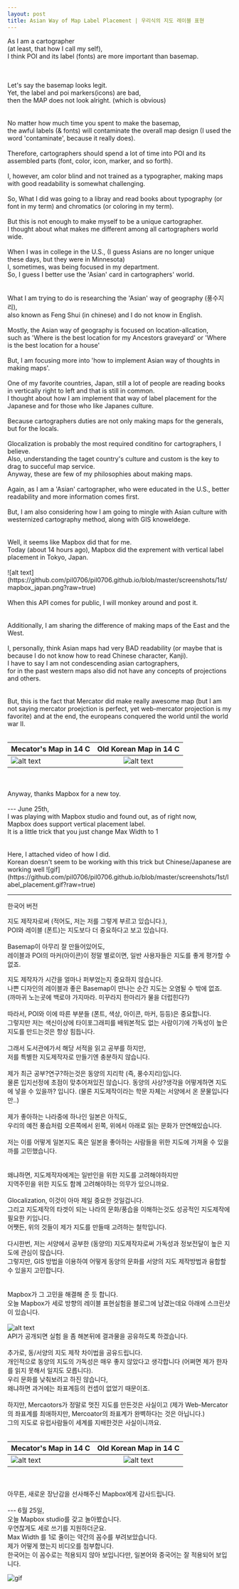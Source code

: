 ```yaml
---
layout: post
title: Asian Way of Map Label Placement | 우리식의 지도 레이블 표현
---
```


As I am a cartographer <br>
(at least, that how I call my self), <br>
I think POI and its label (fonts) are more important than basemap.

<br>
<br>
Let's say the basemap looks legit.<br>
Yet, the label and poi markers(icons) are bad,<br>
then the MAP does not look alright. (which is obvious)<br>
<br>
<br>
No matter how much time you spent to make the basemap,<br>
the awful labels (& fonts) will contaminate the overall map design (I used the word 'contaminate', because it really does).
<br>
<br>
Therefore, cartographers should spend a lot of time into POI and its assembled parts (font, color, icon, marker, and so forth).<br>
<br>
I, however, am color blind and not trained as a typographer, making maps with good readability is somewhat challenging.
<br>
<br>
So, What I did was going to a libray and read books about typography (or font in my term) and chromatics (or coloring in my term).
<br>
<br>
But this is not enough to make myself to be a unique cartographer.<br>
I thought about what makes me different among all cartographers world wide.
<br>
<br>
When I was in college in the U.S., (I guess Asians are no longer unique these days, but they were in Minnesota)<br>
I, sometimes, was being focused in my department.<br>
So, I guess I better use the 'Asian' card in cartographers' world.<br>
<br>
<br>
What I am trying to do is researching the 'Asian' way of geography (풍수지리),<br>
also known as Feng Shui (in chinese) and I do not know in English.<br>
<br>
Mostly, the Asian way of geography is focused on location-allcation,<br>
such as 'Where is the best location for my Ancestors graveyard' or 'Where is the best location for a house'
<br>
<br>
But, I am focusing more into 'how to implement Asian way of thoughts in making maps'.
<br>
<br>
One of my favorite countries, Japan, still a lot of people are reading books in vertically right to left and that is still in common.<br>
I thought about how I am implement that way of label placement for the Japanese and for those who like Japanes culture.
<br>
<br>
Because cartographers duties are not only making maps for the generals, but for the locals.<br>
<br>
Glocalization is probably the most required conditino for cartographers, I believe.<br>
Also, understanding the taget country's culture and custom is the key to drag to succeful map service.<br>
Anyway, these are few of my philosophies about making maps.
<br>
<br>
Again, as I am a 'Asian' cartographer, who were educated in the U.S., better readability and more information comes first.<br>
<br>
But, I am also considering how I am going to mingle with Asian culture with westernized cartography method, along with GIS knoweldege.<br>
<br>
<br>
Well, it seems like Mapbox did that for me.<br>
Today (about 14 hours ago), Mapbox did the exprement with vertical label placement in Tokyo, Japan.
<br>
<br>
![alt text](https://github.com/pil0706/pil0706.github.io/blob/master/screenshots/1st/mapbox_japan.png?raw=true)
<br>
<br>
When this API comes for public, I will monkey around and post it.
<br>
<br>
<br>
Additionally, I am sharing the difference of making maps of the East and the West.<br>
<br>
I, personally, think Asian maps had very BAD readability (or maybe that is because I do not know how to read Chinese character, Kanji).<br>
I have to say I am not condescending asian cartographers,<br> 
for in the past western maps also did not have any concepts of projections and others.<br>
<br>
<br>
But, this is the fact that Mercator did make really awesome map (but I am not saying mercator proejction is perfect, yet web-mercator projection is my favorite) and at the end, the europeans conquered the world until the world war II.<br>
<br>

| Mecator's Map in 14 C | Old Korean Map in 14 C |
| ------------- | :-----------: |
| ![alt text](https://github.com/pil0706/pil0706.github.io/blob/master/screenshots/1st/14th_worldmap.jpg?raw=true)| ![alt text](https://t1.daumcdn.net/cfile/tistory/23538934586FA9C212)

<br>
<br>
Anyway, thanks Mapbox for a new toy.
<br>
<br>
---
June 25th,<br>
I was playing with Mapbox studio and found out, as of right now,<br> Mapbox does support vertical placement label.<br>
It is a little trick that you just change Max Width to 1<br>
<br>
<br>
Here, I attached video of how I did.<br>
Korean doesn't seem to be working with this trick but Chinese/Japanese are working well
![gif](https://github.com/pil0706/pil0706.github.io/blob/master/screenshots/1st/label_placement.gif?raw=true)



***
한국어 버전

지도 제작자로써 (적어도, 저는 저를 그렇게 부르고 있습니다.),<br>
POI와 레이블 (폰트)는 지도보다 더 중요하다고 보고 있습니다.
<br>
<br>
Basemap이 아무리 잘 만들어있어도,<br>
레이블과 POI의 마커(아이콘)이 정말 별로이면, 일반 사용자들은 지도를 좋게 평가할 수 없죠.<br>

지도 제작자가 시간을 얼마나 퍼부었는지 중요하지 않습니다.<br>
나쁜 디자인의 레이블과 좋은 Basemap이 만나는 순간 지도는 오염될 수 밖에 없죠. (까마귀 노는곳에 백로야 가지마라. 미꾸라지 한마리가 물을 더럽힌다?)
<br>
<br>
따라서, POI와 이에 따른 부분들 (폰트, 색상, 아이콘, 마커, 등등)은 중요합니다.<br>
그렇지만 저는 색신이상에 타이포그래피를 배워본적도 없는 사람이기에 가독성이 높은 지도를 만드는것은 항상 힘듭니다.
<br>
<br>
그래서 도서관에가서 해당 서적을 읽고 공부를 하지만,<br>
저를 특별한 지도제작자로 만들기엔 충분하지 않습니다.
<br>
<br>
제가 최근 공부?연구?하는것은 동양의 지리학 (즉, 풍수지리)입니다.<br>
물론 입지선정에 초점이 맞추어져있진 않습니다. 동양의 사상?생각을 어떻게하면 지도에 넣을 수 있을까? 입니다. (물론 지도제작이라는 학문 자체는 서양에서 온 문물입니다만..)
<br>
<br>
제가 좋아하는 나라중에 하나인 일본은 아직도,<br>
우리의 예전 풍습처럼 오른쪽에서 왼쪽, 위에서 아래로 읽는 문화가 만연해있습니다.<br>
<br>
저는 이를 어떻게 일본지도 혹은 일본을 좋아하는 사람들을 위한 지도에 가져올 수 있을까를 고민했습니다.<br>
<br>
<br>
왜냐하면, 지도제작자에게는 일반인을 위한 지도를 고려해야하지만<br>
지역주민을 위한 지도도 함께 고려해야하는 의무가 있으니까요.<br>
<br>
Glocalization, 이것이 아마 제일 중요한 것일겁니다.<br>
그리고 지도제작의 타겟이 되는 나라의 문화/풍습을 이해하는것도 성공적인 지도제작에 필요한 키입니다.<br>
어쨋든, 위의 것들이 제가 지도를 만들때 고려하는 철학입니다.
<br>
<br>
다시한번, 저는 서양에서 공부한 (동양의) 지도제작자로써 가독성과 정보전달이 높은 지도에 관심이 많습니다.<br>
그렇지만, GIS 방법을 이용하여 어떻게 동양의 문화를 서양의 지도 제작방법과 융합할 수 있을지 고민합니다.<br>
<br>
<br>
Mapbox가 그 고민을 해결해 준 듯 합니다.<br>
오늘 Mapbox가 세로 방향의 레이블 표현실험을 블로그에 남겼는데요 아래에 스크린샷이 있습니다.
<br>
<br>
![alt text](https://github.com/pil0706/pil0706.github.io/blob/master/screenshots/1st/mapbox_japan.png?raw=true)
<br>
API가 공개되면 실험 을 좀 해본뒤에 결과물을 공유하도록 하겠습니다.
<br>
<br>
추가로, 동/서양의 지도 제작 차이법을 공유드립니다.<br>
개인적으로 동양의 지도의 가독성은 매우 좋지 않았다고 생각합니다 (어쩌면 제가 한자를 읽지 못해서 일지도 모릅니다).<br>
우리 문화를 낮춰보려고 하진 않습니다,<br>
왜냐하면 과거에는 좌표계등의 컨셉이 없었기 때문이죠.<br>
<br>
하지만, Mercaotors가 정말로 멋진 지도를 만든것은 사실이고 (제가 Web-Mercator의 좌표계를 최애하지만, Mercoator의 좌표계가 완벽하다는 것은 아닙니다.)<br>
그의 지도로 유럽사람들이 세계를 지배한것은 사실이니까요.<br>
<br>

| Mecator's Map in 14 C | Old Korean Map in 14 C |
| ------------- | :-----------: |
| ![alt text](https://github.com/pil0706/pil0706.github.io/blob/master/screenshots/1st/14th_worldmap.jpg?raw=true)| ![alt text](https://t1.daumcdn.net/cfile/tistory/23538934586FA9C212)

<br>
<br>
아무튼, 새로운 장난감을 선사해주신 Mapbox에게 감사드립니다.
<br>
<br>
---
6월 25일,<br>
오늘 Mapbox studio를 갖고 놀아봤습니다.<br>
우연찮게도 세로 쓰기를 지원하더군요.<br>
Max Width 를 1로 줄이는 약간의 꼼수를 부려보았습니다.<br>
제가 어떻게 했는지 비디오를 첨부합니다.<br>
한국어는 이 꼼수로는 적용되지 않아 보입니다만, 일본어와 중국어는 잘 적용되어 보입니다.<br>

![gif](https://github.com/pil0706/pil0706.github.io/blob/master/screenshots/1st/label_placement.gif?raw=true)
